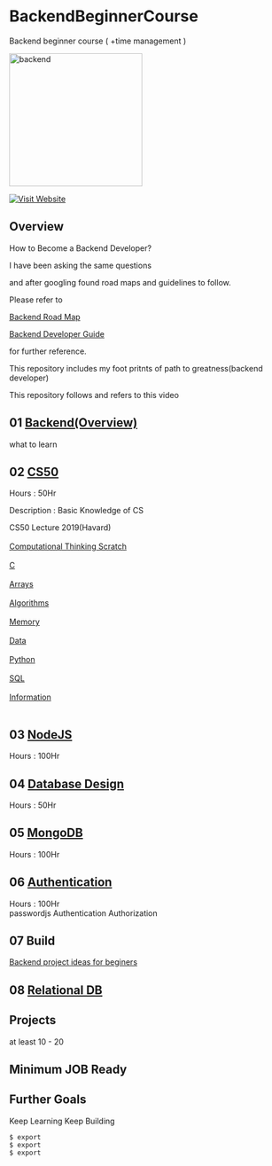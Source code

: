 # BackendBeginnerCourse
Backend beginner course ( +time management )

<img src="https://cdn.pixabay.com/photo/2019/09/22/16/20/backend-4496461_960_720.png" align="center" height="240" alt="backend"/>

[![Visit Website](https://img.shields.io/github/directory-file-count/songk1992/BackendBeginnerCourse)](https://nxver.com/)

## Overview
  
  How to Become a Backend Developer?  
    
  I have been asking the same questions

  and after googling found road maps and guidelines to follow.
  
  Please refer to  
    
  [Backend Road Map](https://github.com/kamranahmedse/developer-roadmap)  
      
  [Backend Developer Guide](https://www.youtube.com/watch?v=gqdc4jLjGKQ)    
    
  for further reference.  
  
  This repository includes my foot pritnts of path to greatness(backend developer)  
  
  
This repository follows and refers to this video

## 01 [Backend(Overview)](https://www.youtube.com/watch?v=gqdc4jLjGKQ)
what to learn



## 02 [CS50](https://youtu.be/gqdc4jLjGKQ?t=292)
Hours : 50Hr  
  
Description : Basic Knowledge of CS  
   
CS50 Lecture 2019(Havard)</br></br>
[Computational Thinking Scratch](https://www.youtube.com/watch?v=jjqgP9dpD1k&list=PLhQjrBD2T381L3iZyDTxRwOBuUt6m1FnW&index=1)</br></br>
[C](https://www.youtube.com/watch?v=jjqgP9dpD1k&list=PLhQjrBD2T381L3iZyDTxRwOBuUt6m1FnW&index=2)</br></br>
[Arrays](https://www.youtube.com/watch?v=jjqgP9dpD1k&list=PLhQjrBD2T381L3iZyDTxRwOBuUt6m1FnW&index=3)</br></br>
[Algorithms](https://www.youtube.com/watch?v=jjqgP9dpD1k&list=PLhQjrBD2T381L3iZyDTxRwOBuUt6m1FnW&index=4)</br></br>
[Memory](https://www.youtube.com/watch?v=jjqgP9dpD1k&list=PLhQjrBD2T381L3iZyDTxRwOBuUt6m1FnW&index=5)</br></br>
[Data](https://www.youtube.com/watch?v=jjqgP9dpD1k&list=PLhQjrBD2T381L3iZyDTxRwOBuUt6m1FnW&index=6)</br></br>
[Python](https://www.youtube.com/watch?v=jjqgP9dpD1k&list=PLhQjrBD2T381L3iZyDTxRwOBuUt6m1FnW&index=7)</br></br>
[SQL](https://www.youtube.com/watch?v=jjqgP9dpD1k&list=PLhQjrBD2T381L3iZyDTxRwOBuUt6m1FnW&index=8)</br></br>
[Information](https://www.youtube.com/watch?v=jjqgP9dpD1k&list=PLhQjrBD2T381L3iZyDTxRwOBuUt6m1FnW&index=9)</br></br>



## 03 [NodeJS](https://youtu.be/gqdc4jLjGKQ?t=674)
Hours : 100Hr  

## 04 [Database Design](https://youtu.be/gqdc4jLjGKQ?t=918)
Hours : 50Hr  

## 05 [MongoDB](https://youtu.be/gqdc4jLjGKQ?t=999)
Hours : 100Hr  

## 06 [Authentication](https://youtu.be/gqdc4jLjGKQ?t=1081)
Hours : 100Hr  
passwordjs
Authentication
Authorization

## 07 Build  
[Backend project ideas for beginers](https://youtu.be/gqdc4jLjGKQ?t=1396)

## 08 [Relational DB](https://youtu.be/gqdc4jLjGKQ?t=1597)

## Projects
at least 10 - 20

## Minimum JOB Ready

## Further Goals
Keep Learning
Keep Building


    $ export  
    $ export  
    $ export  
